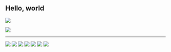 ## Hello, world

![](https://github-readme-stats.vercel.app/api?username=stodja&show_icons=true&hide_border=false&line_height=20&title_color=f69673&icon_color=1b93c9&show_owner=true)

![](https://komarev.com/ghpvc/?username=stodja)

---

![](https://img.shields.io/badge/-Github-1e1e1e?style=flat&logo=Github) ![](https://img.shields.io/badge/-Visual%20Studio%20Code-1e1e1e?style=flat&logo=Visual%20Studio%20Code&logoColor=007acc) ![](https://img.shields.io/badge/-JavaScript-1e1e1e?style=flat&logo=JavaScript) ![](https://img.shields.io/badge/-Python-1e1e1e?style=flat&logo=Python) ![](https://img.shields.io/badge/-HTML5-1e1e1e?style=flat&logo=HTML5) ![](https://img.shields.io/badge/-CSS-1e1e1e?style=flat&logo=CsS3) ![](https://img.shields.io/badge/-Linux-1e1e1e?style=flat&logo=linux)
